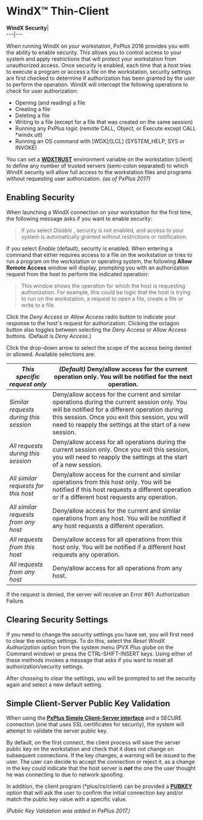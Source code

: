 # WindX™ Thin-Client

**WindX Security**|   
---|---  
  
When running WindX on your workstation, PxPlus 2016 provides you with the ability to enable security. This allows you to control access to your system and apply restrictions that will protect your workstation from unauthorized access. Once security is enabled, each time that a host tries to execute a program or access a file on the workstation, security settings are first checked to determine if authorization has been granted by the user to perform the operation. WindX will intercept the following operations to check for user authorization:

  * Opening (and reading) a file
  * Creating a file
  * Deleting a file
  * Writing to a file (except for a file that was created on the same session)
  * Running any PxPlus logic (remote CALL, Object, or Execute except CALL *windx.utl)
  * Running an OS command with [WDX]/[LCL] (SYSTEM_HELP, SYS or INVOKE)



You can set a **[WDXTRUST](../PxPlus%20Installation%20and%20Configuration/Customizing%20PxPlus/Environment%20Variables.htm#Mark3)** environment variable on the workstation (client) to define any number of trusted servers (semi-colon separated) to which WindX security will allow full access to the workstation files and programs without requesting user authorization. _(as of PxPlus 2017)_

## Enabling Security

When launching a WindX connection on your workstation for the first time, the following message asks if you want to enable security:

> If you select _Disable_ , security is not enabled, and access to your system is automatically granted without restrictions or notification.

If you select _Enable_ (default), security is enabled. When entering a command that either requires access to a file on the workstation or tries to run a program on the workstation or operating system, the following **Allow Remote Access** window will display, prompting you with an authorization request from the host to perform the indicated operation:

> This window shows the operation for which the host is requesting authorization. For example, this could be logic that the host is trying to run on the workstation, a request to open a file, create a file or write to a file.

Click the _Deny Access_ or _Allow Access_ radio button to indicate your response to the host's request for authorization. Clicking the octagon button also toggles between selecting the _Deny Access_ or _Allow Access_ buttons. (Default is _Deny Access_.)

Click the drop-down arrow to select the scope of the access being denied or allowed. Available selections are:

_This specific request only_ |  **_(Default)_** Deny/allow access for the current operation only. You will be notified for the next operation.  
---|---  
_Similar requests during this session_ |  Deny/allow access for the current and similar operations during the current session only. You will be notified for a different operation during this session. Once you exit this session, you will need to reapply the settings at the start of a new session.  
_All requests during this session_ |  Deny/allow access for all operations during the current session only. Once you exit this session, you will need to reapply the settings at the start of a new session.  
_All similar requests for this host_ |  Deny/allow access for the current and similar operations from this host only. You will be notified if this host requests a different operation or if a different host requests any operation.  
_All similar requests from any host_ |  Deny/allow access for the current and similar operations from any host. You will be notified if any host requests a different operation.  
_All requests from this host_ |  Deny/allow access for all operations from this host only. You will be notified if a different host requests any operation.  
_All requests from any host_ |  Deny/allow access for all operations from any host.  
  
If the request is denied, the server will receive an Error #61: Authorization Failure.

## Clearing Security Settings

If you need to change the security settings you have set, you will first need to clear the existing settings. To do this, select the _Reset WindX Authorization_ option from the system menu (PVX Plus globe on the Command window) or press the CTRL-SHIFT-INSERT keys. Using either of these methods invokes a message that asks if you want to reset all authorization/security settings.

After choosing to clear the settings, you will be prompted to set the security again and select a new default setting.

##  Simple Client-Server Public Key Validation

When using the **[PxPlus Simple Client-Server interface](../simplecs/clienthost.md)** and a SECURE connection (one that uses SSL certificates for security), the system will attempt to validate the server public key.

By default, on the first connect, the client process will save the server public key on the workstation and check that it does not change on subsequent connections. If the key changes, a warning will be issued to the user. The user can decide to accept the connection or reject it, as a change in the key could indicate that the host server is **_not_** the one the user thought he was connecting to due to network spoofing.

In addition, the client program (*plus/cs/client) can be provided a **[PUBKEY](../simplecs/clienthost.htm#pubkey)** option that will ask the user to confirm the initial connection key and/or match the public key value with a specific value.

_(Public Key Validation was added in PxPlus 2017.)_
